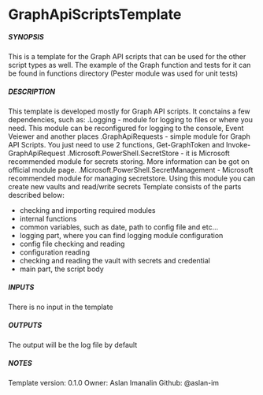 # GraphApiScriptsTemplate

##### SYNOPSIS

This is a template for the Graph API scripts that can be used for the other script types as well.
The example of the Graph function and tests for it can be found in functions directory (Pester module was used for unit tests)

##### DESCRIPTION

This template is developed mostly for Graph API scripts. It conctains a few dependencies, such as:
.Logging - module for logging to files or where you need. This module can be reconfigured for logging to the console, Event Veiewer and another places
.GraphApiRequests - simple module for Graph API Scripts. You just need to use 2 functions, Get-GraphToken and Invoke-GraphApiRequest
.Microsoft.PowerShell.SecretStore - it is Microsoft recommended module for secrets storing. More information can be got on official module page.
.Microsoft.PowerShell.SecretManagement - Microsoft recommended module for managing secretstore. Using this module you can create new vaults and read/write secrets
Template consists of the parts described below:

- checking and importing required modules
- internal functions
- common variables, such as date, path to config file and etc...
- logging part, where you can find logging module configuration
- config file checking and reading
- configuration reading
- checking and reading the vault with secrets and credential
- main part, the script body

##### INPUTS

There is no input in the template

##### OUTPUTS

The output will be the log file by default

##### NOTES

Template version: 0.1.0
Owner: Aslan Imanalin
Github: @aslan-im

